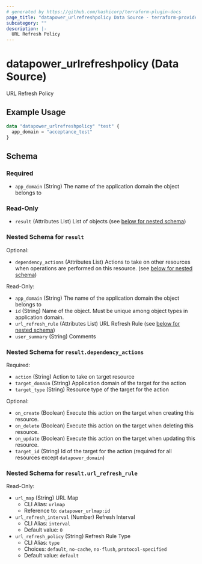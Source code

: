 ```yaml
---
# generated by https://github.com/hashicorp/terraform-plugin-docs
page_title: "datapower_urlrefreshpolicy Data Source - terraform-provider-datapower"
subcategory: ""
description: |-
  URL Refresh Policy
---
```


# datapower_urlrefreshpolicy (Data Source)

URL Refresh Policy

## Example Usage

```terraform
data "datapower_urlrefreshpolicy" "test" {
  app_domain = "acceptance_test"
}
```

<!-- schema generated by tfplugindocs -->
## Schema

### Required

- `app_domain` (String) The name of the application domain the object belongs to

### Read-Only

- `result` (Attributes List) List of objects (see [below for nested schema](#nestedatt--result))

<a id="nestedatt--result"></a>
### Nested Schema for `result`

Optional:

- `dependency_actions` (Attributes List) Actions to take on other resources when operations are performed on this resource. (see [below for nested schema](#nestedatt--result--dependency_actions))

Read-Only:

- `app_domain` (String) The name of the application domain the object belongs to
- `id` (String) Name of the object. Must be unique among object types in application domain.
- `url_refresh_rule` (Attributes List) URL Refresh Rule (see [below for nested schema](#nestedatt--result--url_refresh_rule))
- `user_summary` (String) Comments

<a id="nestedatt--result--dependency_actions"></a>
### Nested Schema for `result.dependency_actions`

Required:

- `action` (String) Action to take on target resource
- `target_domain` (String) Application domain of the target for the action
- `target_type` (String) Resource type of the target for the action

Optional:

- `on_create` (Boolean) Execute this action on the target when creating this resource.
- `on_delete` (Boolean) Execute this action on the target when deleting this resource.
- `on_update` (Boolean) Execute this action on the target when updating this resource.
- `target_id` (String) Id of the target for the action (required for all resources except `datapower_domain`)


<a id="nestedatt--result--url_refresh_rule"></a>
### Nested Schema for `result.url_refresh_rule`

Read-Only:

- `url_map` (String) URL Map
  - CLI Alias: `urlmap`
  - Reference to: `datapower_urlmap:id`
- `url_refresh_interval` (Number) Refresh Interval
  - CLI Alias: `interval`
  - Default value: `0`
- `url_refresh_policy` (String) Refresh Rule Type
  - CLI Alias: `type`
  - Choices: `default`, `no-cache`, `no-flush`, `protocol-specified`
  - Default value: `default`
